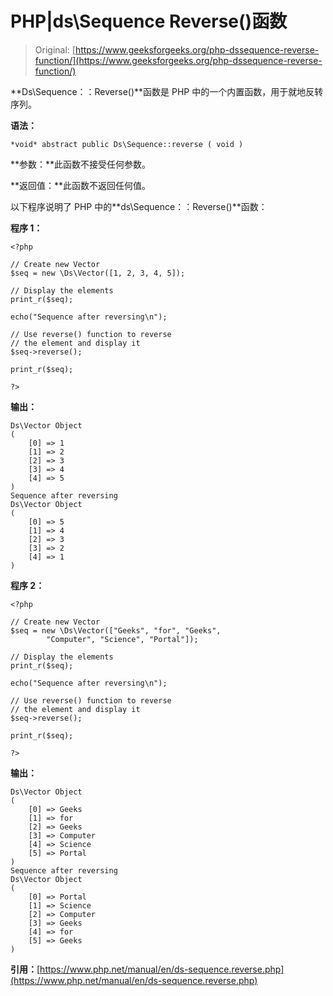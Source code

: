# PHP|ds\Sequence Reverse()函数

> Original: [https://www.geeksforgeeks.org/php-dssequence-reverse-function/](https://www.geeksforgeeks.org/php-dssequence-reverse-function/)

**Ds\Sequence：：Reverse()**函数是 PHP 中的一个内置函数，用于就地反转序列。

**语法：**

```
*void* abstract public Ds\Sequence::reverse ( void )

```

**参数：**此函数不接受任何参数。

**返回值：**此函数不返回任何值。

以下程序说明了 PHP 中的**ds\Sequence：：Reverse()**函数：

**程序 1：**

```
<?php 

// Create new Vector 
$seq = new \Ds\Vector([1, 2, 3, 4, 5]); 

// Display the elements 
print_r($seq); 

echo("Sequence after reversing\n"); 

// Use reverse() function to reverse 
// the element and display it 
$seq->reverse();

print_r($seq);

?>
```

**输出：**

```
Ds\Vector Object
(
    [0] => 1
    [1] => 2
    [2] => 3
    [3] => 4
    [4] => 5
)
Sequence after reversing
Ds\Vector Object
(
    [0] => 5
    [1] => 4
    [2] => 3
    [3] => 2
    [4] => 1
)

```

**程序 2：**

```
<?php 

// Create new Vector 
$seq = new \Ds\Vector(["Geeks", "for", "Geeks",
        "Computer", "Science", "Portal"]); 

// Display the elements 
print_r($seq); 

echo("Sequence after reversing\n"); 

// Use reverse() function to reverse 
// the element and display it 
$seq->reverse();

print_r($seq);

?>
```

**输出：**

```
Ds\Vector Object
(
    [0] => Geeks
    [1] => for
    [2] => Geeks
    [3] => Computer
    [4] => Science
    [5] => Portal
)
Sequence after reversing
Ds\Vector Object
(
    [0] => Portal
    [1] => Science
    [2] => Computer
    [3] => Geeks
    [4] => for
    [5] => Geeks
)

```

**引用：**[https://www.php.net/manual/en/ds-sequence.reverse.php](https://www.php.net/manual/en/ds-sequence.reverse.php)